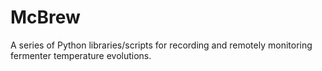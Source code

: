 # McBrew
A series of Python libraries/scripts for recording and remotely monitoring fermenter temperature evolutions. 
